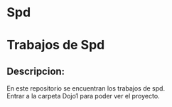 # Spd
<h1>Trabajos de Spd </h1>
 <h2> Descripcion:</h2>
En este repositorio se encuentran los trabajos de spd.
<br>Entrar a la carpeta Dojo1 para poder ver el proyecto.
